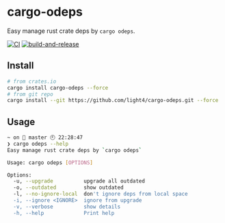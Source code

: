 # cargo-odeps

Easy manage rust crate deps by `cargo odeps`.

[![CI](https://github.com/light4/cargo-odeps/actions/workflows/test.yaml/badge.svg)](https://github.com/light4/cargo-odeps/actions/workflows/test.yaml)
[![build-and-release](https://github.com/light4/cargo-odeps/actions/workflows/build-and-release.yaml/badge.svg)](https://github.com/light4/cargo-odeps/actions/workflows/build-and-release.yaml)

## Install

```bash
# from crates.io
cargo install cargo-odeps --force
# from git repo
cargo install --git https://github.com/light4/cargo-odeps.git --force
```

## Usage

```bash
~ on  master 🕙 22:28:47
❯ cargo odeps --help
Easy manage rust crate deps by `cargo odeps`

Usage: cargo odeps [OPTIONS]

Options:
  -u, --upgrade          upgrade all outdated
  -o, --outdated         show outdated
  -l, --no-ignore-local  don't ignore deps from local space
  -i, --ignore <IGNORE>  ignore from upgrade
  -v, --verbose          show details
  -h, --help             Print help
```
